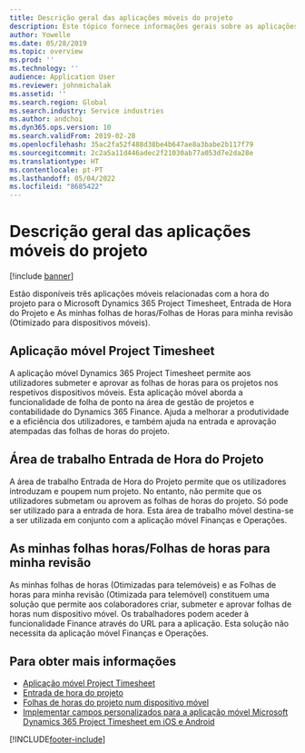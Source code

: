 ```yaml
---
title: Descrição geral das aplicações móveis do projeto
description: Este tópico fornece informações gerais sobre as aplicações relacionadas com o tempo do projeto para o Microsoft Dynamics 365 Project Timesheet, Entrada de Hora do Projeto e As minhas folhas de horas/Folhas de Horas que estão disponíveis num dispositivo móvel.
author: Yowelle
ms.date: 05/28/2019
ms.topic: overview
ms.prod: ''
ms.technology: ''
audience: Application User
ms.reviewer: johnmichalak
ms.assetid: ''
ms.search.region: Global
ms.search.industry: Service industries
ms.author: andchoi
ms.dyn365.ops.version: 10
ms.search.validFrom: 2019-02-28
ms.openlocfilehash: 35ac2fa52f488d38be4b647ae8a3babe2b117f79
ms.sourcegitcommit: 2c2a5a11d446adec2f21030ab77a053d7e2da28e
ms.translationtype: HT
ms.contentlocale: pt-PT
ms.lasthandoff: 05/04/2022
ms.locfileid: "8685422"
---
```

# <a name="project-mobile-applications-overview"></a>Descrição geral das aplicações móveis do projeto

[!include [banner](../includes/banner.md)]

Estão disponíveis três aplicações móveis relacionadas com a hora do projeto para o Microsoft Dynamics 365 Project Timesheet, Entrada de Hora do Projeto e As minhas folhas de horas/Folhas de Horas para minha revisão (Otimizado para dispositivos móveis).

## <a name="project-timesheet-mobile-app"></a>Aplicação móvel Project Timesheet

A aplicação móvel Dynamics 365 Project Timesheet permite aos utilizadores submeter e aprovar as folhas de horas para os projetos nos respetivos dispositivos móveis. Esta aplicação móvel aborda a funcionalidade de folha de ponto na área de gestão de projetos e contabilidade do Dynamics 365 Finance. Ajuda a melhorar a produtividade e a eficiência dos utilizadores, e também ajuda na entrada e aprovação atempadas das folhas de horas do projeto.

## <a name="project-time-entry-workspace"></a>Área de trabalho Entrada de Hora do Projeto

A área de trabalho Entrada de Hora do Projeto permite que os utilizadores introduzam e poupem num projeto. No entanto, não permite que os utilizadores submetam ou aprovem as folhas de horas do projeto. Só pode ser utilizado para a entrada de hora. Esta área de trabalho móvel destina-se a ser utilizada em conjunto com a aplicação móvel Finanças e Operações.

## <a name="my-timesheetstimesheets-for-my-review"></a>As minhas folhas horas/Folhas de horas para minha revisão

As minhas folhas de horas (Otimizadas para telemóveis) e as Folhas de horas para minha revisão (Otimizada para telemóvel) constituem uma solução que permite aos colaboradores criar, submeter e aprovar folhas de horas num dispositivo móvel. Os trabalhadores podem aceder à funcionalidade Finance através do URL para a aplicação. Esta solução não necessita da aplicação móvel Finanças e Operações.

## <a name="for-more-information"></a>Para obter mais informações

- [Aplicação móvel Project Timesheet](project-timesheet.md)
- [Entrada de hora do projeto]( project-time-entry-mobile-workspace.md)
- [Folhas de horas do projeto num dispositivo móvel](Mobile-timesheets.md)
- [Implementar campos personalizados para a aplicação móvel Microsoft Dynamics 365 Project Timesheet em iOS e Android](custom-fields-mobile.md)


[!INCLUDE[footer-include](../includes/footer-banner.md)]
